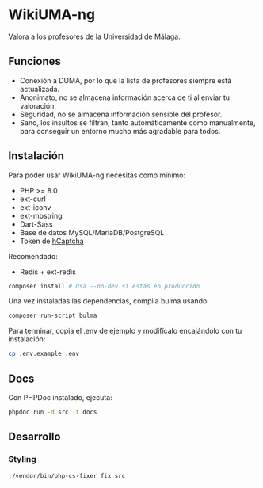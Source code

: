 # WikiUMA-ng
Valora a los profesores de la Universidad de Málaga.

## Funciones
* Conexión a DUMA, por lo que la lista de profesores siempre está actualizada.
* Anonimato, no se almacena información acerca de ti al enviar tu valoración.
* Seguridad, no se almacena información sensible del profesor.
* Sano, los insultos se filtran, tanto automáticamente como manualmente, para conseguir un entorno mucho más agradable para todos.

## Instalación
Para poder usar WikiUMA-ng necesitas como mínimo:
* PHP >= 8.0
* ext-curl
* ext-iconv
* ext-mbstring
* Dart-Sass
* Base de datos MySQL/MariaDB/PostgreSQL
* Token de [hCaptcha](https://www.hcaptcha.com)

Recomendado:
* Redis + ext-redis

```bash
composer install # Usa --no-dev si estás en producción
```

Una vez instaladas las dependencias, compila bulma usando:
```bash
composer run-script bulma
```

Para terminar, copia el .env de ejemplo y modifícalo encajándolo con tu instalación:
```bash
cp .env.example .env
```

## Docs
Con PHPDoc instalado, ejecuta:
```bash
phpdoc run -d src -t docs
```

## Desarrollo
### Styling
```bash
./vendor/bin/php-cs-fixer fix src
```
